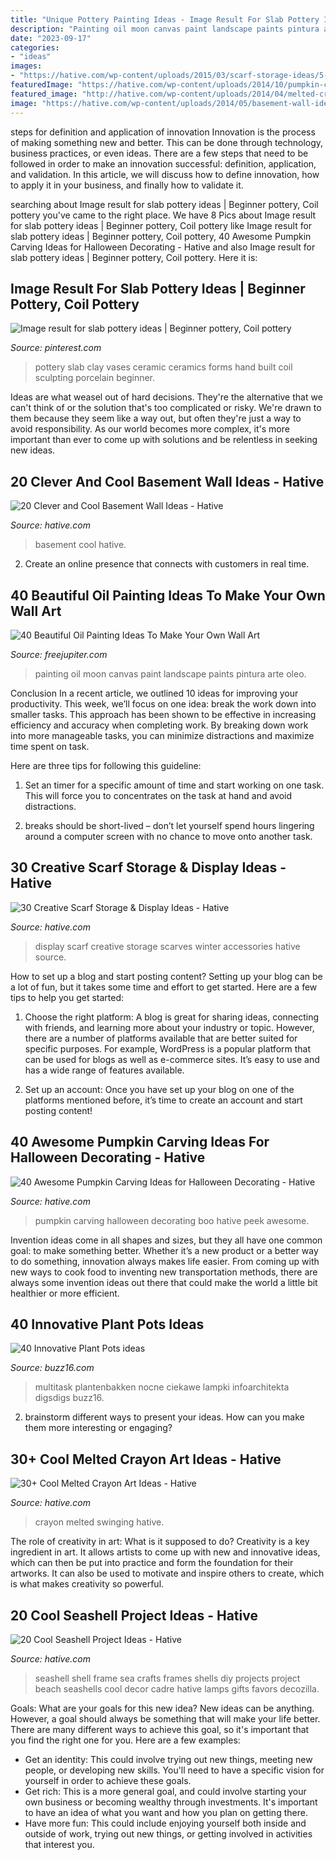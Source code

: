 ```yaml
---
title: "Unique Pottery Painting Ideas - Image Result For Slab Pottery Ideas"
description: "Painting oil moon canvas paint landscape paints pintura arte oleo"
date: "2023-09-17"
categories:
- "ideas"
images:
- "https://hative.com/wp-content/uploads/2015/03/scarf-storage-ideas/5-creative-scarf-storage-and-display-ideas.jpg"
featuredImage: "https://hative.com/wp-content/uploads/2014/10/pumpkin-carving-ideas/36-peek-a-boo.jpg"
featured_image: "http://hative.com/wp-content/uploads/2014/04/melted-crayon-art/16-girl-swinging.jpg"
image: "https://hative.com/wp-content/uploads/2014/05/basement-wall-ideas/14-cool-basement-wall.jpg"
---
```



steps for definition and application of innovation
Innovation is the process of making something new and better. This can be done through technology, business practices, or even ideas. There are a few steps that need to be followed in order to make an innovation successful: definition, application, and validation. In this article, we will discuss how to define innovation, how to apply it in your business, and finally how to validate it.

	

		
searching about Image result for slab pottery ideas | Beginner pottery, Coil pottery you've came to the right place. We have 8 Pics about Image result for slab pottery ideas | Beginner pottery, Coil pottery like Image result for slab pottery ideas | Beginner pottery, Coil pottery, 40 Awesome Pumpkin Carving Ideas for Halloween Decorating - Hative and also Image result for slab pottery ideas | Beginner pottery, Coil pottery. Here it is:
		
    
## Image Result For Slab Pottery Ideas | Beginner Pottery, Coil Pottery

<img loading=lazy src="https://i.pinimg.com/736x/c0/1f/93/c01f93f0d9df29a65c08e8a6bcca0792.jpg" onerror="this.onerror=null;this.src='https://tse2.mm.bing.net/th?id=OIP.BFYXBWZKuFdM1bhv-6J4RwHaLJ&amp;pid=15.1';" alt="Image result for slab pottery ideas | Beginner pottery, Coil pottery">

_Source: pinterest.com_

>pottery slab clay vases ceramic ceramics forms hand built coil sculpting porcelain beginner. 

	

Ideas are what weasel out of hard decisions. They're the alternative that we can't think of or the solution that's too complicated or risky. We're drawn to them because they seem like a way out, but often they're just a way to avoid responsibility. As our world becomes more complex, it's more important than ever to come up with solutions and be relentless in seeking new ideas.

    
## 20 Clever And Cool Basement Wall Ideas - Hative

<img loading=lazy src="https://hative.com/wp-content/uploads/2014/05/basement-wall-ideas/14-cool-basement-wall.jpg" onerror="this.onerror=null;this.src='https://tse2.mm.bing.net/th?id=OIP.Zu_IihuqAV17VjEmXT2JCgHaJ4&amp;pid=15.1';" alt="20 Clever and Cool Basement Wall Ideas - Hative">

_Source: hative.com_

>basement cool hative. 

	

2. Create an online presence that connects with customers in real time.

    
## 40 Beautiful Oil Painting Ideas To Make Your Own Wall Art

<img loading=lazy src="http://www.freejupiter.com/wp-content/uploads/2016/10/oil-painting-ideas-5.jpg" onerror="this.onerror=null;this.src='https://tse4.mm.bing.net/th?id=OIP.rnMUEKbnTN1nA8Vgl7e2sQHaNq&amp;pid=15.1';" alt="40 Beautiful Oil Painting Ideas To Make Your Own Wall Art">

_Source: freejupiter.com_

>painting oil moon canvas paint landscape paints pintura arte oleo. 

	

Conclusion
In a recent article, we outlined 10 ideas for improving your productivity. This week, we’ll focus on one idea: break the work down into smaller tasks.
This approach has been shown to be effective in increasing efficiency and accuracy when completing work. By breaking down work into more manageable tasks, you can minimize distractions and maximize time spent on task.

Here are three tips for following this guideline:

1) Set an timer for a specific amount of time and start working on one task. This will force you to concentrates on the task at hand and avoid distractions.

2) breaks should be short-lived – don’t let yourself spend hours lingering around a computer screen with no chance to move onto another task.

    
## 30 Creative Scarf Storage &amp; Display Ideas - Hative

<img loading=lazy src="https://hative.com/wp-content/uploads/2015/03/scarf-storage-ideas/5-creative-scarf-storage-and-display-ideas.jpg" onerror="this.onerror=null;this.src='https://tse3.mm.bing.net/th?id=OIP.C7vsjFHEckY2RiPxWHCaIwHaOn&amp;pid=15.1';" alt="30 Creative Scarf Storage &amp; Display Ideas - Hative">

_Source: hative.com_

>display scarf creative storage scarves winter accessories hative source. 

	

How to set up a blog and start posting content?
Setting up your blog can be a lot of fun, but it takes some time and effort to get started. Here are a few tips to help you get started:
1. Choose the right platform: A blog is great for sharing ideas, connecting with friends, and learning more about your industry or topic. However, there are a number of platforms available that are better suited for specific purposes. For example, WordPress is a popular platform that can be used for blogs as well as e-commerce sites. It’s easy to use and has a wide range of features available.

2. Set up an account: Once you have set up your blog on one of the platforms mentioned before, it’s time to create an account and start posting content!

    
## 40 Awesome Pumpkin Carving Ideas For Halloween Decorating - Hative

<img loading=lazy src="https://hative.com/wp-content/uploads/2014/10/pumpkin-carving-ideas/36-peek-a-boo.jpg" onerror="this.onerror=null;this.src='https://tse2.mm.bing.net/th?id=OIP.fLGVosCzVWFA8AS1ujKWEAHaHa&amp;pid=15.1';" alt="40 Awesome Pumpkin Carving Ideas for Halloween Decorating - Hative">

_Source: hative.com_

>pumpkin carving halloween decorating boo hative peek awesome. 

	

Invention ideas come in all shapes and sizes, but they all have one common goal: to make something better. Whether it’s a new product or a better way to do something, innovation always makes life easier. From coming up with new ways to cook food to inventing new transportation methods, there are always some invention ideas out there that could make the world a little bit healthier or more efficient.

    
## 40 Innovative Plant Pots Ideas

<img loading=lazy src="https://buzz16.com/wp-content/uploads/2017/05/Innovative-Plant-Pots-ideas-31.jpeg" onerror="this.onerror=null;this.src='https://tse1.mm.bing.net/th?id=OIP.shYIVABdafsuz9hnCTK6VgHaJ7&amp;pid=15.1';" alt="40 Innovative Plant Pots ideas">

_Source: buzz16.com_

>multitask plantenbakken nocne ciekawe lampki infoarchitekta digsdigs buzz16. 

	

2. brainstorm different ways to present your ideas. How can you make them more interesting or engaging?

    
## 30+ Cool Melted Crayon Art Ideas - Hative

<img loading=lazy src="http://hative.com/wp-content/uploads/2014/04/melted-crayon-art/16-girl-swinging.jpg" onerror="this.onerror=null;this.src='https://tse1.mm.bing.net/th?id=OIP.mtToqc8gxJVeDjf_11pDoAHaJ4&amp;pid=15.1';" alt="30+ Cool Melted Crayon Art Ideas - Hative">

_Source: hative.com_

>crayon melted swinging hative. 

	

The role of creativity in art: What is it supposed to do?
Creativity is a key ingredient in art. It allows artists to come up with new and innovative ideas, which can then be put into practice and form the foundation for their artworks. It can also be used to motivate and inspire others to create, which is what makes creativity so powerful.

    
## 20 Cool Seashell Project Ideas - Hative

<img loading=lazy src="https://hative.com/wp-content/uploads/2014/12/seashell-project-ideas/11-sea-shell-photo-frame.jpg" onerror="this.onerror=null;this.src='https://tse4.mm.bing.net/th?id=OIP.zg4oFNNHPHchdF10OVI2mQHaJ4&amp;pid=15.1';" alt="20 Cool Seashell Project Ideas - Hative">

_Source: hative.com_

>seashell shell frame sea crafts frames shells diy projects project beach seashells cool decor cadre hative lamps gifts favors decozilla. 

	

Goals: What are your goals for this new idea?
New ideas can be anything. However, a goal should always be something that will make your life better. There are many different ways to achieve this goal, so it's important that you find the right one for you. Here are a few examples: 
- Get an identity: This could involve trying out new things, meeting new people, or developing new skills. You'll need to have a specific vision for yourself in order to achieve these goals. 
- Get rich: This is a more general goal, and could involve starting your own business or becoming wealthy through investments. It's important to have an idea of what you want and how you plan on getting there. 
- Have more fun: This could include enjoying yourself both inside and outside of work, trying out new things, or getting involved in activities that interest you.

